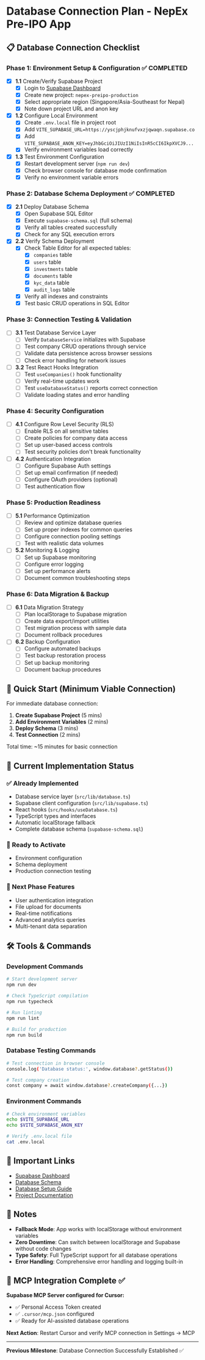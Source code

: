 # Database Connection Plan - NepEx Pre-IPO App

## 📋 Database Connection Checklist

### Phase 1: Environment Setup & Configuration ✅ COMPLETED
- [x] **1.1** Create/Verify Supabase Project
  - [x] Login to [Supabase Dashboard](https://supabase.com)
  - [x] Create new project: `nepex-preipo-production`
  - [x] Select appropriate region (Singapore/Asia-Southeast for Nepal)
  - [x] Note down project URL and anon key
  
- [x] **1.2** Configure Local Environment
  - [x] Create `.env.local` file in project root
  - [x] Add `VITE_SUPABASE_URL=https://yscjphjknufvxzjqwaqn.supabase.co`
  - [x] Add `VITE_SUPABASE_ANON_KEY=eyJhbGciOiJIUzI1NiIsInR5cCI6IkpXVCJ9...`
  - [x] Verify environment variables load correctly
  
- [x] **1.3** Test Environment Configuration
  - [x] Restart development server (`npm run dev`)
  - [x] Check browser console for database mode confirmation
  - [x] Verify no environment variable errors

### Phase 2: Database Schema Deployment ✅ COMPLETED
- [x] **2.1** Deploy Database Schema
  - [x] Open Supabase SQL Editor
  - [x] Execute `supabase-schema.sql` (full schema)
  - [x] Verify all tables created successfully
  - [x] Check for any SQL execution errors
  
- [x] **2.2** Verify Schema Deployment
  - [x] Check Table Editor for all expected tables:
    - [x] `companies` table
    - [x] `users` table  
    - [x] `investments` table
    - [x] `documents` table
    - [x] `kyc_data` table
    - [x] `audit_logs` table
  - [x] Verify all indexes and constraints
  - [x] Test basic CRUD operations in SQL Editor

### Phase 3: Connection Testing & Validation
- [ ] **3.1** Test Database Service Layer
  - [ ] Verify `DatabaseService` initializes with Supabase
  - [ ] Test company CRUD operations through service
  - [ ] Validate data persistence across browser sessions
  - [ ] Check error handling for network issues
  
- [ ] **3.2** Test React Hooks Integration
  - [ ] Test `useCompanies()` hook functionality
  - [ ] Verify real-time updates work
  - [ ] Test `useDatabaseStatus()` reports correct connection
  - [ ] Validate loading states and error handling

### Phase 4: Security Configuration
- [ ] **4.1** Configure Row Level Security (RLS)
  - [ ] Enable RLS on all sensitive tables
  - [ ] Create policies for company data access
  - [ ] Set up user-based access controls
  - [ ] Test security policies don't break functionality
  
- [ ] **4.2** Authentication Integration
  - [ ] Configure Supabase Auth settings
  - [ ] Set up email confirmation (if needed)
  - [ ] Configure OAuth providers (optional)
  - [ ] Test authentication flow

### Phase 5: Production Readiness
- [ ] **5.1** Performance Optimization
  - [ ] Review and optimize database queries
  - [ ] Set up proper indexes for common queries
  - [ ] Configure connection pooling settings
  - [ ] Test with realistic data volumes
  
- [ ] **5.2** Monitoring & Logging
  - [ ] Set up Supabase monitoring
  - [ ] Configure error logging
  - [ ] Set up performance alerts
  - [ ] Document common troubleshooting steps

### Phase 6: Data Migration & Backup
- [ ] **6.1** Data Migration Strategy
  - [ ] Plan localStorage to Supabase migration
  - [ ] Create data export/import utilities
  - [ ] Test migration process with sample data
  - [ ] Document rollback procedures
  
- [ ] **6.2** Backup Configuration
  - [ ] Configure automated backups
  - [ ] Test backup restoration process
  - [ ] Set up backup monitoring
  - [ ] Document backup procedures

## 🚀 Quick Start (Minimum Viable Connection)

For immediate database connection:

1. **Create Supabase Project** (5 mins)
2. **Add Environment Variables** (2 mins)
3. **Deploy Schema** (3 mins)
4. **Test Connection** (2 mins)

Total time: ~15 minutes for basic connection

## 📁 Current Implementation Status

### ✅ Already Implemented
- Database service layer (`src/lib/database.ts`)
- Supabase client configuration (`src/lib/supabase.ts`)
- React hooks (`src/hooks/useDatabase.ts`)
- TypeScript types and interfaces
- Automatic localStorage fallback
- Complete database schema (`supabase-schema.sql`)

### 🔄 Ready to Activate
- Environment configuration
- Schema deployment
- Production connection testing

### 🔲 Next Phase Features
- User authentication integration
- File upload for documents
- Real-time notifications
- Advanced analytics queries
- Multi-tenant data separation

## 🛠️ Tools & Commands

### Development Commands
```bash
# Start development server
npm run dev

# Check TypeScript compilation
npm run typecheck

# Run linting
npm run lint

# Build for production
npm run build
```

### Database Testing Commands
```bash
# Test connection in browser console
console.log('Database status:', window.database?.getStatus())

# Test company creation
const company = await window.database?.createCompany({...})
```

### Environment Commands
```bash
# Check environment variables
echo $VITE_SUPABASE_URL
echo $VITE_SUPABASE_ANON_KEY

# Verify .env.local file
cat .env.local
```

## 🔗 Important Links

- [Supabase Dashboard](https://supabase.com)
- [Database Schema](./supabase-schema.sql)
- [Database Setup Guide](./DATABASE_SETUP.md)
- [Project Documentation](./README.md)

## 📝 Notes

- **Fallback Mode**: App works with localStorage without environment variables
- **Zero Downtime**: Can switch between localStorage and Supabase without code changes
- **Type Safety**: Full TypeScript support for all database operations
- **Error Handling**: Comprehensive error handling and logging built-in

## 🤖 **MCP Integration Complete** ✅

**Supabase MCP Server configured for Cursor:**
- ✅ Personal Access Token created
- ✅ `.cursor/mcp.json` configured  
- ✅ Ready for AI-assisted database operations

**Next Action**: Restart Cursor and verify MCP connection in Settings → MCP

---

**Previous Milestone**: Database Connection Successfully Established ✅ 